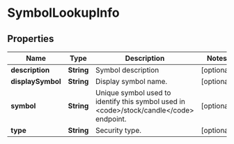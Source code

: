 

# SymbolLookupInfo


## Properties

| Name | Type | Description | Notes |
|------------ | ------------- | ------------- | -------------|
|**description** | **String** | Symbol description |  [optional] |
|**displaySymbol** | **String** | Display symbol name. |  [optional] |
|**symbol** | **String** | Unique symbol used to identify this symbol used in &lt;code&gt;/stock/candle&lt;/code&gt; endpoint. |  [optional] |
|**type** | **String** | Security type. |  [optional] |



